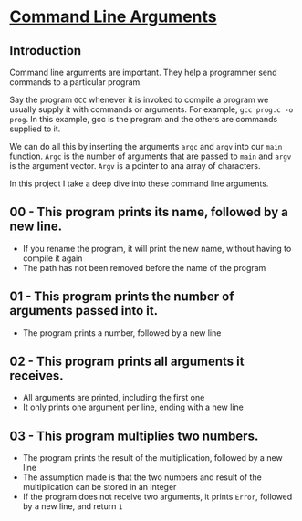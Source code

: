 # <ins>Command Line Arguments</ins>

## Introduction
Command line arguments are important. They help a programmer send commands to a particular program.

Say the program `GCC` whenever it is invoked to compile a program we usually supply it with commands or arguments. For example, `gcc prog.c -o prog`. In this example, gcc is the program and the others are commands supplied to it.

We can do all this by inserting the arguments `argc` and `argv` into our `main` function. `Argc` is the number of arguments that are passed to `main` and `argv` is the argument vector. `Argv` is a pointer to ana array of characters.

In this project I take a deep dive into these command line arguments.

## 00 - This program prints its name, followed by a new line.

- If you rename the program, it will print the new name, without having to compile it again
- The path has not been removed before the name of the program

## 01 - This program prints the number of arguments passed into it.
- The program prints a number, followed by a new line

## 02 - This program prints all arguments it receives.
- All arguments are printed, including the first one
- It only prints one argument per line, ending with a new line

## 03 - This program multiplies two numbers.
- The program prints the result of the multiplication, followed by a new line
- The assumption made is that the two numbers and result of the multiplication can be stored in an integer
- If the program does not receive two arguments, it prints `Error`, followed by a new line, and return `1`
